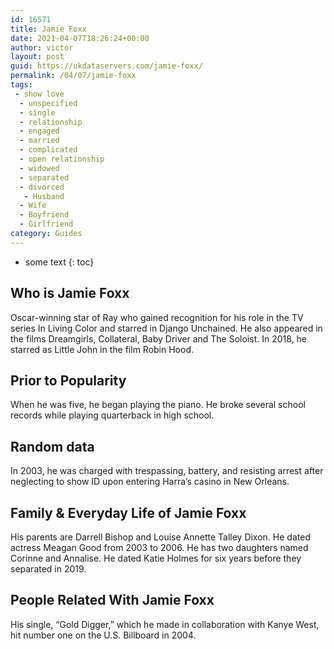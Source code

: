 ```yaml
---
id: 16571
title: Jamie Foxx
date: 2021-04-07T18:26:24+00:00
author: victor
layout: post
guid: https://ukdataservers.com/jamie-foxx/
permalink: /04/07/jamie-foxx
tags:
 - show love
  - unspecified
  - single
  - relationship
  - engaged
  - married
  - complicated
  - open relationship
  - widowed
  - separated
  - divorced
   - Husband
  - Wife
  - Boyfriend
  - Girlfriend
category: Guides
---
```


* some text
{: toc}


## Who is Jamie Foxx



Oscar-winning star of Ray who gained recognition for his role in the TV series In Living Color and starred in Django Unchained. He also appeared in the films Dreamgirls, Collateral, Baby Driver and The Soloist. In 2018, he starred as Little John in the film Robin Hood.

                
                
                
## Prior to Popularity



When he was five, he began playing the piano. He broke several school records while playing quarterback in high school. 

                
                
                
## Random data



In 2003, he was charged with trespassing, battery, and resisting arrest after neglecting to show ID upon entering Harra&#8217;s casino in New Orleans. 

                
                
                
## Family & Everyday Life of Jamie Foxx



His parents are Darrell Bishop and Louise Annette Talley Dixon. He dated actress Meagan Good from 2003 to 2006. He has two daughters named Corinne and Annalise. He dated Katie Holmes for six years before they separated in 2019. 

                
                
                
## People Related With Jamie Foxx



His single, &#8220;Gold Digger,&#8221; which he made in collaboration with Kanye West, hit number one on the U.S. Billboard in 2004. 

                
              
            
          
          
          